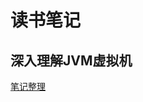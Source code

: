 # 读书笔记

## 深入理解JVM虚拟机
[笔记整理](http://note.youdao.com/noteshare?id=7a2916b879d85fc18886285ce5559df4&sub=EEEF97E0F77243F184A9B4AB61EF9B96)
